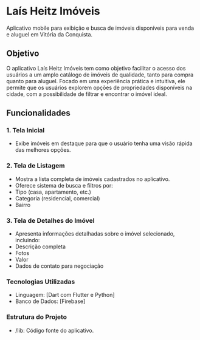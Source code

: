 # Laís Heitz Imóveis
Aplicativo mobile para exibição e busca de imóveis disponíveis para venda e aluguel em Vitória da Conquista.

## Objetivo
O aplicativo Laís Heitz Imóveis tem como objetivo facilitar o acesso dos usuários a um amplo catálogo de imóveis de qualidade, tanto para compra quanto para aluguel. Focado em uma experiência prática e intuitiva, ele permite que os usuários explorem opções de propriedades disponíveis na cidade, com a possibilidade de filtrar e encontrar o imóvel ideal.

## Funcionalidades
### 1. Tela Inicial
* Exibe imóveis em destaque para que o usuário tenha uma visão rápida das melhores opções.

### 2. Tela de Listagem
* Mostra a lista completa de imóveis cadastrados no aplicativo.
* Oferece sistema de busca e filtros por:
* Tipo (casa, apartamento, etc.)
* Categoria (residencial, comercial)
* Bairro

### 3. Tela de Detalhes do Imóvel
* Apresenta informações detalhadas sobre o imóvel selecionado, incluindo:
* Descrição completa
* Fotos
* Valor
* Dados de contato para negociação

### Tecnologias Utilizadas
* Linguagem: [Dart com Flutter e Python]
* Banco de Dados: [Firebase]
  
### Estrutura do Projeto
* /lib: Código fonte do aplicativo.
